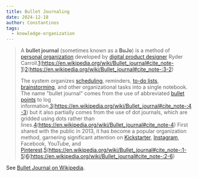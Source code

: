 ```yaml
---
title: Bullet Journaling
date: 2024-12-18
author: Constantinos
tags:
  - knowledge-organization
---
```


> A **bullet journal** (sometimes known as a **BuJo**) is a method of [personal organization](https://en.wikipedia.org/wiki/Personal_organizer "Personal organizer") developed by [digital product designer](https://en.wikipedia.org/wiki/Digital_product_design "Digital product design") Ryder Carroll.[1](1)(https://en.wikipedia.org/wiki/Bullet_journal#cite_note-1)[2](2)(https://en.wikipedia.org/wiki/Bullet_journal#cite_note-:3-2)
> 
> The system organizes [scheduling](https://en.wikipedia.org/wiki/Schedule "Schedule"), reminders, [to-do lists](https://en.wikipedia.org/wiki/To-do_list "To-do list"), [brainstorming](https://en.wikipedia.org/wiki/Brainstorming "Brainstorming"), and other organizational tasks into a single notebook. The name "bullet journal" comes from the use of abbreviated [bullet points](https://en.wikipedia.org/wiki/Bullet_(typography) "Bullet (typography)") to log information,[3](3)(https://en.wikipedia.org/wiki/Bullet_journal#cite_note-:4-3) but it also partially comes from the use of dot journals, which are gridded using dots rather than lines.[4](4)(https://en.wikipedia.org/wiki/Bullet_journal#cite_note-4) First shared with the public in 2013, it has become a popular organization method, garnering significant attention on [Kickstarter](https://en.wikipedia.org/wiki/Kickstarter "Kickstarter"), [Instagram](https://en.wikipedia.org/wiki/Instagram "Instagram"), Facebook, YouTube, and [Pinterest](https://en.wikipedia.org/wiki/Pinterest "Pinterest").[5](5)(https://en.wikipedia.org/wiki/Bullet_journal#cite_note-:1-5)[6](6)(https://en.wikipedia.org/wiki/Bullet_journal#cite_note-:2-6)

See [Bullet Journal on Wikipedia](https://en.wikipedia.org/wiki/Bullet_journal).